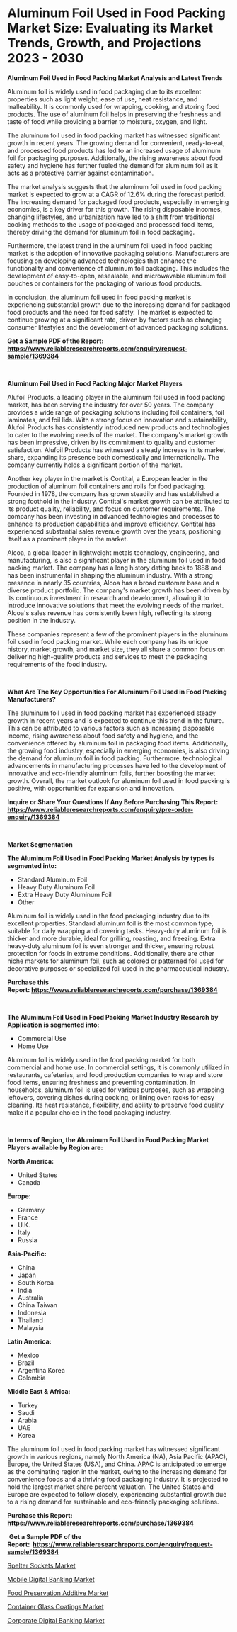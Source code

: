 <p><h1>Aluminum Foil Used in Food Packing Market Size: Evaluating its Market Trends, Growth, and Projections 2023 - 2030</h1></p><p><strong>Aluminum Foil Used in Food Packing Market Analysis and Latest Trends</strong></p>
<p><p>Aluminum foil is widely used in food packaging due to its excellent properties such as light weight, ease of use, heat resistance, and malleability. It is commonly used for wrapping, cooking, and storing food products. The use of aluminum foil helps in preserving the freshness and taste of food while providing a barrier to moisture, oxygen, and light.</p><p>The aluminum foil used in food packing market has witnessed significant growth in recent years. The growing demand for convenient, ready-to-eat, and processed food products has led to an increased usage of aluminum foil for packaging purposes. Additionally, the rising awareness about food safety and hygiene has further fueled the demand for aluminum foil as it acts as a protective barrier against contamination.</p><p>The market analysis suggests that the aluminum foil used in food packing market is expected to grow at a CAGR of 12.6% during the forecast period. The increasing demand for packaged food products, especially in emerging economies, is a key driver for this growth. The rising disposable incomes, changing lifestyles, and urbanization have led to a shift from traditional cooking methods to the usage of packaged and processed food items, thereby driving the demand for aluminum foil in food packaging.</p><p>Furthermore, the latest trend in the aluminum foil used in food packing market is the adoption of innovative packaging solutions. Manufacturers are focusing on developing advanced technologies that enhance the functionality and convenience of aluminum foil packaging. This includes the development of easy-to-open, resealable, and microwavable aluminum foil pouches or containers for the packaging of various food products.</p><p>In conclusion, the aluminum foil used in food packing market is experiencing substantial growth due to the increasing demand for packaged food products and the need for food safety. The market is expected to continue growing at a significant rate, driven by factors such as changing consumer lifestyles and the development of advanced packaging solutions.</p></p>
<p><strong>Get a Sample PDF of the Report:&nbsp; <a href="https://www.reliableresearchreports.com/enquiry/request-sample/1369384">https://www.reliableresearchreports.com/enquiry/request-sample/1369384</a></strong></p>
<p>&nbsp;</p>
<p><strong>Aluminum Foil Used in Food Packing Major Market Players</strong></p>
<p><p>Alufoil Products, a leading player in the aluminum foil used in food packing market, has been serving the industry for over 50 years. The company provides a wide range of packaging solutions including foil containers, foil laminates, and foil lids. With a strong focus on innovation and sustainability, Alufoil Products has consistently introduced new products and technologies to cater to the evolving needs of the market. The company's market growth has been impressive, driven by its commitment to quality and customer satisfaction. Alufoil Products has witnessed a steady increase in its market share, expanding its presence both domestically and internationally. The company currently holds a significant portion of the market.</p><p>Another key player in the market is Contital, a European leader in the production of aluminum foil containers and rolls for food packaging. Founded in 1978, the company has grown steadily and has established a strong foothold in the industry. Contital's market growth can be attributed to its product quality, reliability, and focus on customer requirements. The company has been investing in advanced technologies and processes to enhance its production capabilities and improve efficiency. Contital has experienced substantial sales revenue growth over the years, positioning itself as a prominent player in the market.</p><p>Alcoa, a global leader in lightweight metals technology, engineering, and manufacturing, is also a significant player in the aluminum foil used in food packing market. The company has a long history dating back to 1888 and has been instrumental in shaping the aluminum industry. With a strong presence in nearly 35 countries, Alcoa has a broad customer base and a diverse product portfolio. The company's market growth has been driven by its continuous investment in research and development, allowing it to introduce innovative solutions that meet the evolving needs of the market. Alcoa's sales revenue has consistently been high, reflecting its strong position in the industry.</p><p>These companies represent a few of the prominent players in the aluminum foil used in food packing market. While each company has its unique history, market growth, and market size, they all share a common focus on delivering high-quality products and services to meet the packaging requirements of the food industry.</p></p>
<p>&nbsp;</p>
<p><strong>What Are The Key Opportunities For Aluminum Foil Used in Food Packing Manufacturers?</strong></p>
<p><p>The aluminum foil used in food packing market has experienced steady growth in recent years and is expected to continue this trend in the future. This can be attributed to various factors such as increasing disposable income, rising awareness about food safety and hygiene, and the convenience offered by aluminum foil in packaging food items. Additionally, the growing food industry, especially in emerging economies, is also driving the demand for aluminum foil in food packing. Furthermore, technological advancements in manufacturing processes have led to the development of innovative and eco-friendly aluminum foils, further boosting the market growth. Overall, the market outlook for aluminum foil used in food packing is positive, with opportunities for expansion and innovation.</p></p>
<p><strong>Inquire or Share Your Questions If Any Before Purchasing This Report: <a href="https://www.reliableresearchreports.com/enquiry/pre-order-enquiry/1369384">https://www.reliableresearchreports.com/enquiry/pre-order-enquiry/1369384</a></strong></p>
<p>&nbsp;</p>
<p><strong>Market Segmentation</strong></p>
<p><strong>The Aluminum Foil Used in Food Packing Market Analysis by types is segmented into:</strong></p>
<p><ul><li>Standard Aluminum Foil</li><li>Heavy Duty Aluminum Foil</li><li>Extra Heavy Duty Aluminum Foil</li><li>Other</li></ul></p>
<p><p>Aluminum foil is widely used in the food packaging industry due to its excellent properties. Standard aluminum foil is the most common type, suitable for daily wrapping and covering tasks. Heavy-duty aluminum foil is thicker and more durable, ideal for grilling, roasting, and freezing. Extra heavy-duty aluminum foil is even stronger and thicker, ensuring robust protection for foods in extreme conditions. Additionally, there are other niche markets for aluminum foil, such as colored or patterned foil used for decorative purposes or specialized foil used in the pharmaceutical industry.</p></p>
<p><strong>Purchase this Report:&nbsp;<a href="https://www.reliableresearchreports.com/purchase/1369384">https://www.reliableresearchreports.com/purchase/1369384</a></strong></p>
<p>&nbsp;</p>
<p><strong>The Aluminum Foil Used in Food Packing Market Industry Research by Application is segmented into:</strong></p>
<p><ul><li>Commercial Use</li><li>Home Use</li></ul></p>
<p><p>Aluminum foil is widely used in the food packing market for both commercial and home use. In commercial settings, it is commonly utilized in restaurants, cafeterias, and food production companies to wrap and store food items, ensuring freshness and preventing contamination. In households, aluminum foil is used for various purposes, such as wrapping leftovers, covering dishes during cooking, or lining oven racks for easy cleaning. Its heat resistance, flexibility, and ability to preserve food quality make it a popular choice in the food packaging industry.</p></p>
<p>&nbsp;</p>
<p><strong>In terms of Region, the Aluminum Foil Used in Food Packing Market Players available by Region are:</strong></p>
<p>
    <p> <strong> North America: </strong>
        <ul>
            <li>United States</li>
            <li>Canada</li>
        </ul>
        </p> 
    <p> <strong> Europe: </strong>
        <ul>
            <li>Germany</li>
            <li>France</li>
            <li>U.K.</li>
            <li>Italy</li>
            <li>Russia</li>
        </ul>
        </p> 
    <p> <strong> Asia-Pacific: </strong>
        <ul>
            <li>China</li>
            <li>Japan</li>
            <li>South Korea</li>
            <li>India</li>
            <li>Australia</li>
            <li>China Taiwan</li>
            <li>Indonesia</li>
            <li>Thailand</li>
            <li>Malaysia</li>
        </ul>
        </p> 
    <p> <strong> Latin America: </strong>
        <ul>
            <li>Mexico</li>
            <li>Brazil</li>
            <li>Argentina Korea</li>
            <li>Colombia</li>
        </ul>
        </p> 
    <p> <strong> Middle East & Africa: </strong>
        <ul>
            <li>Turkey</li>
            <li>Saudi</li>
            <li>Arabia</li>
            <li>UAE</li>
            <li>Korea</li>
        </ul>
    </p>
    </p>
<p><p>The aluminum foil used in food packing market has witnessed significant growth in various regions, namely North America (NA), Asia Pacific (APAC), Europe, the United States (USA), and China. APAC is anticipated to emerge as the dominating region in the market, owing to the increasing demand for convenience foods and a thriving food packaging industry. It is projected to hold the largest market share percent valuation. The United States and Europe are expected to follow closely, experiencing substantial growth due to a rising demand for sustainable and eco-friendly packaging solutions.</p></p>
<p><strong>Purchase this Report: <a href="https://www.reliableresearchreports.com/purchase/1369384">https://www.reliableresearchreports.com/purchase/1369384</a></strong></p>
<p>&nbsp;<strong>Get a Sample PDF of the Report:&nbsp;&nbsp;<a href="https://www.reliableresearchreports.com/enquiry/request-sample/1369384">https://www.reliableresearchreports.com/enquiry/request-sample/1369384</a></strong></p>
<p><strong></strong></p>
<p><p><a href="https://www.linkedin.com/pulse/spelter-sockets-market-challenges-opportunities-growth-drivers-zpawc/">Spelter Sockets Market</a></p><p><a href="https://medium.com/@frankpeters35/mobile-digital-banking-market-size-cagr-trends-2024-2030-d68825dbcf65">Mobile Digital Banking Market</a></p><p><a href="https://github.com/mahnoor2003/Market-Research-Report-List-1/blob/main/food-preservation-additive-market.md">Food Preservation Additive Market</a></p><p><a href="https://github.com/marloy8/Market-Research-Report-List-1/blob/main/container-glass-coatings-market.md">Container Glass Coatings Market</a></p><p><a href="https://medium.com/@josephweaver29/corporate-digital-banking-market-size-cagr-trends-2024-2030-bab775e2ab3c">Corporate Digital Banking Market</a></p></p>